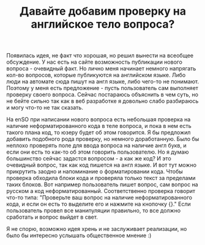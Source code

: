 ﻿---
title: "Давайте добавим проверку на английское тело вопроса?"
se.owner.user_id: 238742
se.owner.display_name: "Andrew"
se.owner.link: "https://ru.meta.stackoverflow.com/users/238742/andrew"
se.link: "https://ru.meta.stackoverflow.com/questions/10275/%d0%94%d0%b0%d0%b2%d0%b0%d0%b9%d1%82%d0%b5-%d0%b4%d0%be%d0%b1%d0%b0%d0%b2%d0%b8%d0%bc-%d0%bf%d1%80%d0%be%d0%b2%d0%b5%d1%80%d0%ba%d1%83-%d0%bd%d0%b0-%d0%b0%d0%bd%d0%b3%d0%bb%d0%b8%d0%b9%d1%81%d0%ba%d0%be%d0%b5-%d1%82%d0%b5%d0%bb%d0%be-%d0%b2%d0%be%d0%bf%d1%80%d0%be%d1%81%d0%b0"
se.question_id: 10275
se.post_type: question
se.score: 5
---
<p>Появилась идея, не факт что хорошая, но решил вынести на всеобщее обсуждение. У нас есть на сайте возможность публикации нового вопроса - очевидный факт. Но лично меня начинает немного напрягать кол-во вопросов, которые публикуются на английском языке. Либо люди на автомате сюда пишут на англ языке, либо чего-то не понимают. Поэтому у меня есть предложение - пусть пользователь сам выполняет проверку своего вопроса. Сейчас постараюсь объяснить в чем суть, но не бейте сильно так как в веб разработке я довольно слабо разбираюсь и могу что-то не так сказать.</p>

<p>На enSO при написании нового вопроса есть небольшая проверка на наличие неформатированного кода в теле вопроса, и пока в нем есть такого плана код, то юзеру будет об этом говорится. Я бы предложил добавить подобного рода проверку, но немного доработанную. Было бы неплохо проверять поле для ввода вопроса на наличие англ букв, и если они есть то как-то об этом говорить пользователю. Но я думаю большинство сейчас задастся вопросом - а как же код? И это очевидный вопрос, так как код пишется на англ языке. И вот тут можно прикрутить заодно и напоминание о форматировании кода. Чтобы проверка обходила блоки кода и проверяла только текст за пределами таких блоков. Вот например пользователь пишет вопрос, сам вопрос на русском а код неформатированный. Соответственно проверка говорит что-то типа: "Проверьте ваш вопрос на наличие неформатированного кода, и если он есть то выделите его и нажмите на кнопочку {}." Если пользователь провел все манипуляции правильно, то все должно сработать и вопрос выйдет в свет.</p>

<p>Я не спорю, возможно идея хрень и не заслуживает реализации, но было бы интересно услышать общественное мнение :)</p>
